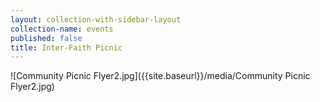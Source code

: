 ```yaml
---
layout: collection-with-sidebar-layout
collection-name: events
published: false
title: Inter-Faith Picnic
---
```

![Community Picnic Flyer2.jpg]({{site.baseurl}}/media/Community Picnic Flyer2.jpg)
